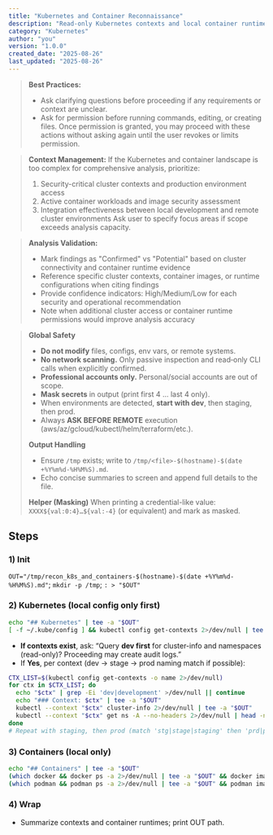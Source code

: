 ```yaml
---
title: "Kubernetes and Container Reconnaissance"
description: "Read-only Kubernetes contexts and local container runtime inventory; optional minimal cluster info on confirm"
category: "Kubernetes"
author: "you"
version: "1.0.0"
created_date: "2025-08-26"
last_updated: "2025-08-26"
---
```


> **Best Practices:**
> - Ask clarifying questions before proceeding if any requirements or context are unclear.
> - Ask for permission before running commands, editing, or creating files. Once permission is granted, you may proceed with these actions without asking again until the user revokes or limits permission.

> **Context Management:**
> If the Kubernetes and container landscape is too complex for comprehensive analysis, prioritize:
> 1. Security-critical cluster contexts and production environment access
> 2. Active container workloads and image security assessment
> 3. Integration effectiveness between local development and remote cluster environments
> Ask user to specify focus areas if scope exceeds analysis capacity.

> **Analysis Validation:**
> - Mark findings as "Confirmed" vs "Potential" based on cluster connectivity and container runtime evidence
> - Reference specific cluster contexts, container images, or runtime configurations when citing findings
> - Provide confidence indicators: High/Medium/Low for each security and operational recommendation
> - Note when additional cluster access or container runtime permissions would improve analysis accuracy


> **Global Safety**
> - **Do not modify** files, configs, env vars, or remote systems.
> - **No network scanning.** Only passive inspection and read‑only CLI calls when explicitly confirmed.
> - **Professional accounts only.** Personal/social accounts are out of scope.
> - **Mask secrets** in output (print first 4 … last 4 only).
> - When environments are detected, **start with dev**, then staging, then prod.
> - Always **ASK BEFORE REMOTE** execution (aws/az/gcloud/kubectl/helm/terraform/etc.).
>
> **Output Handling**
> - Ensure `/tmp` exists; write to `/tmp/<file>-$(hostname)-$(date +%Y%m%d-%H%M%S).md`.
> - Echo concise summaries to screen and append full details to the file.
>
> **Helper (Masking)**
> When printing a credential-like value: `XXXX${val:0:4}…${val:-4}` (or equivalent) and mark as masked.


## Steps

### 1) Init
`OUT="/tmp/recon_k8s_and_containers-$(hostname)-$(date +%Y%m%d-%H%M%S).md"`; `mkdir -p /tmp`; `: > "$OUT"`

### 2) Kubernetes (local config only first)
```bash
echo "## Kubernetes" | tee -a "$OUT"
[ -f ~/.kube/config ] && kubectl config get-contexts 2>/dev/null | tee -a "$OUT"
```
- **If contexts exist**, ask: “Query **dev first** for cluster-info and namespaces (read-only)? Proceeding may create audit logs.”
- If **Yes**, per context (dev → stage → prod naming match if possible):
```bash
CTX_LIST=$(kubectl config get-contexts -o name 2>/dev/null)
for ctx in $CTX_LIST; do
  echo "$ctx" | grep -Ei 'dev|development' >/dev/null || continue
  echo "### Context: $ctx" | tee -a "$OUT"
  kubectl --context "$ctx" cluster-info 2>/dev/null | tee -a "$OUT"
  kubectl --context "$ctx" get ns -A --no-headers 2>/dev/null | head -n 50 | tee -a "$OUT"
done
# Repeat with staging, then prod (match 'stg|stage|staging' then 'prd|prod|production')
```

### 3) Containers (local only)
```bash
echo "## Containers" | tee -a "$OUT"
(which docker && docker ps -a 2>/dev/null | tee -a "$OUT" && docker images 2>/dev/null | tee -a "$OUT" && docker context ls 2>/dev/null | tee -a "$OUT") || true
(which podman && podman ps -a 2>/dev/null | tee -a "$OUT" && podman images 2>/dev/null | tee -a "$OUT") || true
```

### 4) Wrap
- Summarize contexts and container runtimes; print OUT path.
